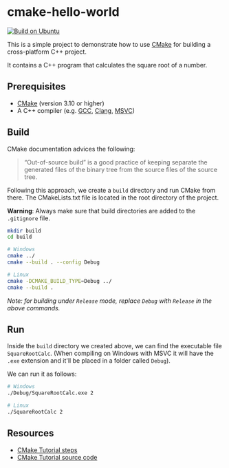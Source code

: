 # cmake-hello-world

[![Build on Ubuntu](https://github.com/InspireFoundationEc/cmake-hello-world/actions/workflows/ubuntu.yml/badge.svg)](https://github.com/InspireFoundationEc/cmake-hello-world/actions/workflows/ubuntu.yml)

This is a simple project to demonstrate how to use [CMake](https://cmake.org/) for building a cross-platform C++ project.

It contains a C++ program that calculates the square root of a number.

## Prerequisites

- [CMake](https://cmake.org/install/) (version 3.10 or higher)
- A C++ compiler (e.g. [GCC](https://gcc.gnu.org/), [Clang](https://clang.llvm.org/), [MSVC](https://visualstudio.microsoft.com/))

## Build

CMake documentation advices the following:
> “Out-of-source build” is a good practice of keeping separate the generated files of the binary tree from the source files of the source tree. 

Following this approach, we create a `build` directory and run CMake from there. The CMakeLists.txt file is located in the root directory of the project. 

**Warning**: Always make sure that build directories are added to the `.gitignore` file.

```bash
mkdir build
cd build

# Windows
cmake ../
cmake --build . --config Debug

# Linux
cmake -DCMAKE_BUILD_TYPE=Debug ../
cmake --build .
```

_Note: for building under `Release` mode, replace `Debug` with `Release` in the above commands._

## Run
Inside the `build` directory we created above, we can find the executable file `SquareRootCalc`. (When compiling on Windows with MSVC it will have the `.exe` extension and it'll be placed in a folder called `Debug`). 

We can run it as follows:

```bash
# Windows
./Debug/SquareRootCalc.exe 2

# Linux
./SquareRootCalc 2
```

<!--
```bash
rm -rf * && cmake .. && cmake --build . && ./Debug/SquareRootCalc 2
```
-->

## Resources
- [CMake Tutorial steps](https://cmake.org/cmake/help/latest/guide/tutorial/)
- [CMake Tutorial source code](https://github.com/Kitware/CMake/tree/master/Help/guide/tutorial)